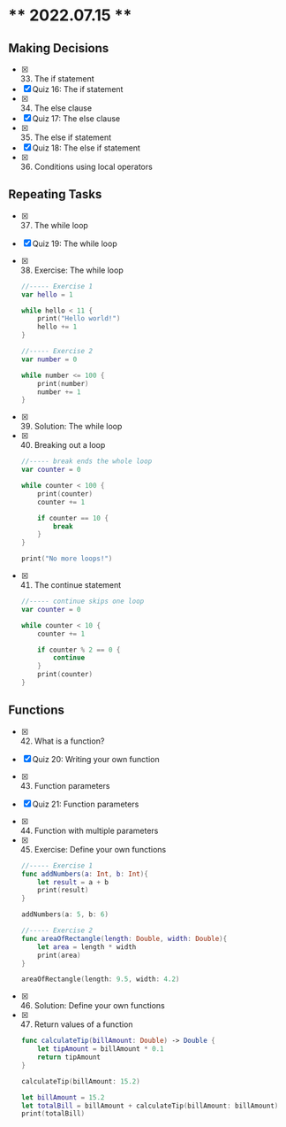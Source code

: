 # ** 2022.07.15 **

## Making Decisions

- [x]  33. The if statement
- [x]  Quiz 16: The if statement
- [x]  34. The else clause
- [x]  Quiz 17: The else clause
- [x]  35. The else if statement
- [x]  Quiz 18: The else if statement
- [x]  36. Conditions using local operators

## Repeating Tasks

- [x]  37. The while loop
- [x]  Quiz 19: The while loop
- [x]  38. Exercise: The while loop
    
    ```swift
    //----- Exercise 1
    var hello = 1
    
    while hello < 11 {
        print("Hello world!")
        hello += 1
    }
    
    //----- Exercise 2
    var number = 0
    
    while number <= 100 {
        print(number)
        number += 1
    }
    ```
    
- [x]  39. Solution: The while loop
- [x]  40. Breaking out a loop
    
    ```swift
    //----- break ends the whole loop
    var counter = 0
    
    while counter < 100 {
    	print(counter)
    	counter += 1
    
    	if counter == 10 {
    		break
    	}
    }
    
    print("No more loops!")
    ```
    
- [x]  41. The continue statement
    
    ```swift
    //----- continue skips one loop
    var counter = 0
    
    while counter < 10 {
    	counter += 1
    
    	if counter % 2 == 0 {
    		continue
    	}
    	print(counter)
    }
    ```
    

## Functions

- [x]  42. What is a function?
- [x]  Quiz 20: Writing your own function
- [x]  43. Function parameters
- [x]  Quiz 21: Function parameters
- [x]  44. Function with multiple parameters
- [x]  45. Exercise: Define your own functions
    
    ```swift
    //----- Exercise 1
    func addNumbers(a: Int, b: Int){
        let result = a + b
        print(result)
    }
    
    addNumbers(a: 5, b: 6)
    
    //----- Exercise 2
    func areaOfRectangle(length: Double, width: Double){
        let area = length * width
        print(area)
    }
    
    areaOfRectangle(length: 9.5, width: 4.2)
    ```
    
- [x]  46. Solution: Define your own functions
- [x]  47. Return values of a function
    
    ```swift
    func calculateTip(billAmount: Double) -> Double {
        let tipAmount = billAmount * 0.1
        return tipAmount
    }
    
    calculateTip(billAmount: 15.2)
    
    let billAmount = 15.2
    let totalBill = billAmount + calculateTip(billAmount: billAmount)
    print(totalBill)
    ```
